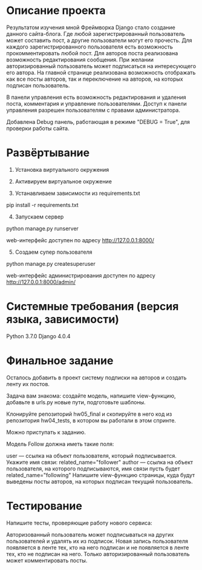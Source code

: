 
# Описание проекта

Результатом изучения мной Фреймворка Django стало создание данного сайта-блога. Где любой зарегистрированный пользователь может составить пост, а другие пользователи могут его прочесть. Для каждого зарегистрированного пользователя есть возможность прокомментировать любой пост.
Для авторов поста реализована возможность редактирования сообщения. При желании авторизированный пользователь может подписаться на интересующего его автора. На главной странице реализована возможность отображать как все посты авторов, так и переключение на авторов, на которых подписан пользователь.

В панели управления есть возможность редактирования и удаления поста, комментария и управление пользователями. Доступ к панели управления разрешен пользователям с правами администратора.

Добавлена Debug панель, работающая в режиме "DEBUG = True", для проверки работы сайта.

# Развёртывание

1. Установка виртуального окружения

2. Активируем виртуальное окружение

3. Устанавливаем зависимости из requirements.txt

pip install -r requirements.txt

4. Запускаем сервер

python manage.py runserver

web-интерфейс доступен по адресу http://127.0.0.1:8000/

5. Создаем супер пользователя

python manage.py createsuperuser

web-интерфейс администрирования доступен по адресу http://127.0.0.1:8000/admin/



# Системные требования (версия языка, зависимости)
Python 3.7.0
Django 4.0.4



# Финальное задание
Осталось добавить в проект систему подписки на авторов и создать ленту их постов.

Задача вам знакома: создайте модель, напишите view-функцию, добавьте в urls.py новые пути, подготовьте шаблоны.

Клонируйте репозиторий hw05_final и скопируйте в него код из репозитория hw04_tests, в котором вы работали в этом спринте.

Можно приступать к заданию.

Модель Follow должна иметь такие поля:

user — ссылка на объект пользователя, который подписывается. Укажите имя связи: related_name="follower"
author — ссылка на объект пользователя, на которого подписываются, имя связи пусть будет related_name="following"
Напишите view-функцию страницы, куда будут выведены посты авторов, на которых подписан текущий пользователь.

# Тестирование
Напишите тесты, проверяющие работу нового сервиса:

Авторизованный пользователь может подписываться на других пользователей и удалять их из подписок.
Новая запись пользователя появляется в ленте тех, кто на него подписан и не появляется в ленте тех, кто не подписан на него.
Только авторизированный пользователь может комментировать посты.